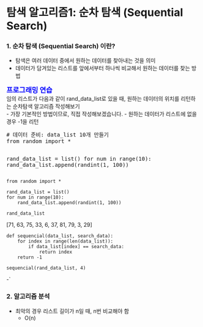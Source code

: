 # 탐색 알고리즘1: 순차 탐색 (Sequential Search)

### 1. 순차 탐색 (Sequential Search) 이란?
* 탐색은 여러 데이터 중에서 원하는 데이터를 찾아내는 것을 의미
* 데이터가 담겨있는 리스트를 앞에서부터 하나씩 비교해서 원하는 데이터를 찾는 방법

<div class="alert alert-block alert-warning">
<strong><font color="blue" size="4em">프로그래밍 연습</font></strong><br>
임의 리스트가 다음과 같이 rand_data_list로 있을 때, 원하는 데이터의 위치를 리턴하는 순차탐색 알고리즘 작성해보기<br>
- 가장 기본적인 방법이므로, 직접 작성해보겠습니다.
- 원하는 데이터가 리스트에 없을 경우 -1을 리턴
</div>
<pre>
# 데이터 준비: data_list 10개 만들기
from random import *
 
rand_data_list = list()
for num in range(10):
    rand_data_list.append(randint(1, 100))
</pre>

```
from random import *

rand_data_list = list()
for num in range(10):
    rand_data_list.append(randint(1, 100))
```
```
rand_data_list
```
[71, 63, 75, 33, 6, 37, 81, 79, 3, 29]

```
def sequencial(data_list, search_data):
    for index in range(len(data_list)):
        if data_list[index] == search_data:
            return index
    return -1
```
```
sequencial(rand_data_list, 4)
```
-`

### 2. 알고리즘 분석
* 최악의 경우 리스트 길이가 n일 때, n번 비교해야 함
  - O(n)
